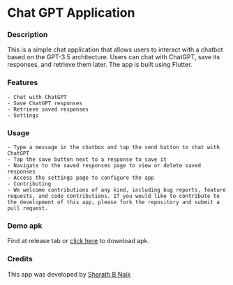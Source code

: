 # Chat GPT Application

### Description
This is a simple chat application that allows users to interact with a chatbot based on the GPT-3.5 architecture. Users can chat with ChatGPT, save its responses, and retrieve them later. The app is built using Flutter.

### Features
    - Chat with ChatGPT
    - Save ChatGPT responses
    - Retrieve saved responses
    - Settings

### Usage
    - Type a message in the chatbox and tap the send button to chat with ChatGPT
    - Tap the save button next to a response to save it
    - Navigate to the saved responses page to view or delete saved responses
    - Access the settings page to configure the app
    - Contributing
    - We welcome contributions of any kind, including bug reports, feature requests, and code contributions. If you would like to contribute to the development of this app, please fork the repository and submit a pull request.


### Demo apk
Find at release tab or [click here](https://github.com/Sharath-B-Naik/Chat-GPT/releases/download/v1.0.0/app-release.apk) to download apk.
    
    

### Credits
This app was developed by [Sharath B Naik](https://github.com/Sharath-B-Naik)